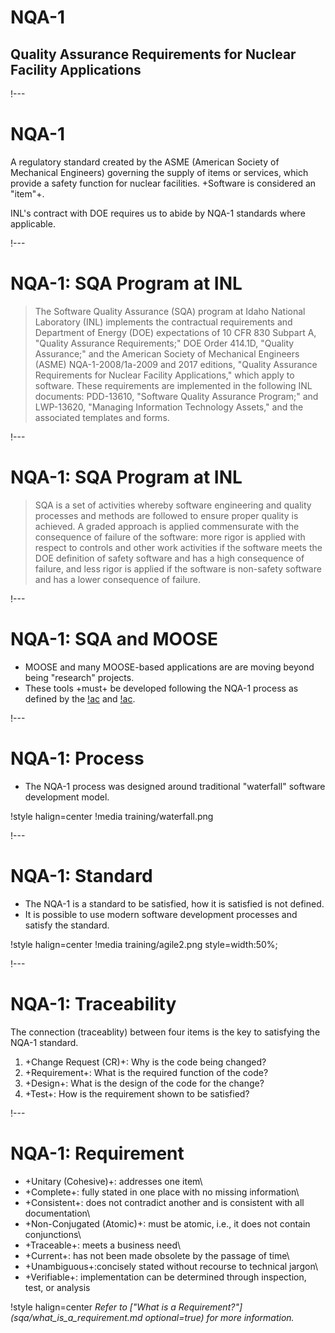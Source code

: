# NQA-1

## Quality Assurance Requirements for Nuclear Facility Applications

!---

# NQA-1

A regulatory standard created by the ASME (American Society of Mechanical Engineers) governing the
supply of items or services, which provide a safety function for nuclear facilities. +Software is
considered an "item"+.

INL's contract with DOE requires us to abide by NQA-1 standards where applicable.

!---

# NQA-1: SQA Program at INL

> The Software Quality Assurance (SQA) program at Idaho National Laboratory (INL) implements the
> contractual requirements and Department of Energy (DOE) expectations of 10 CFR 830 Subpart A,
> "Quality Assurance Requirements;" DOE Order 414.1D, "Quality Assurance;" and the American Society
> of Mechanical Engineers (ASME) NQA-1-2008/1a-2009 and 2017 editions, "Quality Assurance
> Requirements for Nuclear Facility Applications," which apply to software. These requirements are
> implemented in the following INL documents: PDD-13610, "Software Quality Assurance Program;" and
> LWP-13620, "Managing Information Technology Assets," and the associated templates and forms.

!---

# NQA-1: SQA Program at INL

> SQA is a set of activities whereby software engineering and quality processes and methods are
> followed to ensure proper quality is achieved. A graded approach is applied commensurate with the
> consequence of failure of the software: more rigor is applied with respect to controls and other work
> activities if the software meets the DOE definition of safety software and has a high consequence of
> failure, and less rigor is applied if the software is non-safety software and has a lower consequence
> of failure.

!---

# NQA-1: SQA and MOOSE

- MOOSE and many MOOSE-based applications are are moving beyond being "research" projects.
- These tools +must+ be developed following the NQA-1 process as defined by
  the [!ac](DOE) and [!ac](INL).

!---

# NQA-1: Process

- The NQA-1 process was designed around traditional "waterfall" software development model.

!style halign=center
!media training/waterfall.png

!---

# NQA-1: Standard

- The NQA-1 is a standard to be satisfied, how it is satisfied is not defined.
- It is possible to use modern software development processes and satisfy the standard.

!style halign=center
!media training/agile2.png style=width:50%;

!---

# NQA-1: Traceability

The connection (traceablity) between four items is the key to satisfying the NQA-1 standard.

1. +Change Request (CR)+: Why is the code being changed?
1. +Requirement+: What is the required function of the code?
1. +Design+: What is the design of the code for the change?
1. +Test+: How is the requirement shown to be satisfied?

!---

# NQA-1: Requirement

- +Unitary (Cohesive)+: addresses one item\\
- +Complete+: fully stated in one place with no missing information\\
- +Consistent+: does not contradict another and is consistent with all documentation\\
- +Non-Conjugated (Atomic)+: must be atomic, i.e., it does not contain conjunctions\\
- +Traceable+: meets a business need\\
- +Current+: has not been made obsolete by the passage of time\\
- +Unambiguous+:concisely stated without recourse to technical jargon\\
- +Verifiable+: implementation can be determined through inspection, test, or analysis

!style halign=center
*Refer to ["What is a Requirement?"](sqa/what_is_a_requirement.md optional=true) for more information.*
